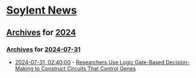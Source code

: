 # [Soylent News](../../../README.md)

## [Archives](../../index.md) for [2024](../index.md)

### [Archives](../../index.md) for [2024-07-31](index.md)

* [2024-07-31, 02:40:00](https://soylentnews.org/article.pl?sid=24/07/30/021248&from=rss) - [Researchers Use Logic Gate-Based Decision-Making to Construct Circuits That Control Genes](https://soylentnews.org/article.pl?sid=24/07/30/021248&from=rss)
